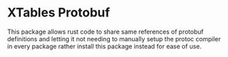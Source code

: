 # XTables Protobuf
This package allows rust code to share same references of protobuf definitions and letting it not needing to manually setup the protoc compiler in every package rather install this package instead for ease of use.